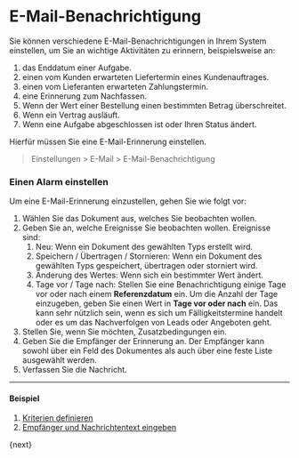 <!-- add-breadcrumbs -->
# E-Mail-Benachrichtigung


Sie können verschiedene E-Mail-Benachrichtigungen in Ihrem System einstellen, um Sie an wichtige Aktivitäten zu erinnern, beispielsweise an:

1. das Enddatum einer Aufgabe.
2. einen vom Kunden erwarteten Liefertermin eines Kundenauftrages.
3. einen vom Lieferanten erwarteten Zahlungstermin.
4. eine Erinnerung zum Nachfassen.
5. Wenn der Wert einer Bestellung einen bestimmten Betrag überschreitet.
6. Wenn ein Vertrag ausläuft.
7. Wenn eine Aufgabe abgeschlossen ist oder Ihren Status ändert.

Hierfür müssen Sie eine E-Mail-Erinnerung einstellen.

> Einstellungen > E-Mail > E-Mail-Benachrichtigung

### Einen Alarm einstellen

Um eine E-Mail-Erinnerung einzustellen, gehen Sie wie folgt vor:

1. Wählen Sie das Dokument aus, welches Sie beobachten wollen.
2. Geben Sie an, welche Ereignisse Sie beobachten wollen. Ereignisse sind:
    1. Neu: Wenn ein Dokument des gewählten Typs erstellt wird.
    2. Speichern / Übertragen / Stornieren: Wenn ein Dokument des gewählten Typs gespeichert, übertragen oder storniert wird.
    3. Änderung des Wertes: Wenn sich ein bestimmter Wert ändert.
    4. Tage vor / Tage nach: Stellen Sie eine Benachrichtigung einige Tage vor oder nach einem **Referenzdatum** ein. Um die Anzahl der Tage einzugeben, geben Sie einen Wert in **Tage vor oder nach** ein. Das kann sehr nützlich sein, wenn es sich um Fälligkeitstermine handelt oder es um das Nachverfolgen von Leads oder Angeboten geht.
3. Stellen Sie, wenn Sie möchten, Zusatzbedingungen ein.
4. Geben Sie die Empfänger der Erinnerung an. Der Empfänger kann sowohl über ein Feld des Dokumentes als auch über eine feste Liste ausgewählt werden.
5. Verfassen Sie die Nachricht.

---

#### Beispiel
1. [Kriterien definieren](<img class="screenshot" src="{{docs_base_url}}/assets/img/setup/email/email-alert-1.png">)
2. [Empfänger und Nachrichtentext eingeben](<img class="screenshot" src="{{docs_base_url}}/assets/img/setup/email/email-alert-2.png">)

{next}
